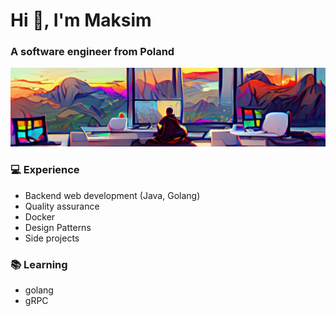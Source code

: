 # Hi 👋, I'm Maksim
### A software engineer from Poland

![](./pictures/1692971822402.jfif)

### 💻 Experience
- Backend web development (Java, Golang)
- Quality assurance
- Docker
- Design Patterns
- Side projects

### 📚 Learning
- golang
- gRPC
